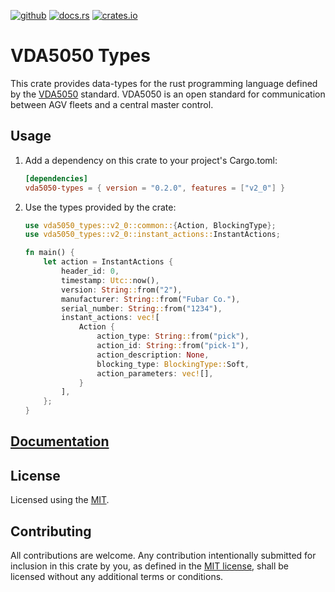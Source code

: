 [![github](https://img.shields.io/github/actions/workflow/status/kkdh/vda5050-types-rs/build.yaml?branch=main&style=for-the-badge&logo=githubactions&label=build)](https://github.com/kkdh/vda5050-types-rs/actions?query=branch%3Amain)
[![docs.rs](https://img.shields.io/docsrs/vda5050-types?style=for-the-badge&logo=rust)](https://docs.rs/vda5050-types)
[![crates.io](https://img.shields.io/crates/v/vda5050-types?style=for-the-badge&logo=rust)](https://crates.io/crates/vda5050-types)

# VDA5050 Types
This crate provides data-types for the rust programming language defined by the [VDA5050](https://github.com/VDA5050/VDA5050)
standard. VDA5050 is an open standard for communication between AGV fleets and a central master control.

## Usage

1. Add a dependency on this crate to your project's Cargo.toml:
    ```toml
    [dependencies]
    vda5050-types = { version = "0.2.0", features = ["v2_0"] }
    ```

2. Use the types provided by the crate:
    ```rust
    use vda5050_types::v2_0::common::{Action, BlockingType};
    use vda5050_types::v2_0::instant_actions::InstantActions;
    
    fn main() {
        let action = InstantActions {
            header_id: 0,
            timestamp: Utc::now(),
            version: String::from("2"),
            manufacturer: String::from("Fubar Co."),
            serial_number: String::from("1234"),
            instant_actions: vec![
                Action {
                    action_type: String::from("pick"),
                    action_id: String::from("pick-1"),
                    action_description: None,
                    blocking_type: BlockingType::Soft,
                    action_parameters: vec![],
                }
            ],
        };
    }
    ```

## [Documentation](https://docs.rs/vda5050-types)

## License
Licensed using the [MIT](LICENSE).

## Contributing

All contributions are welcome. Any contribution intentionally submitted for inclusion in this crate by you, as defined in the [MIT license](LICENSE), shall be licensed without any additional terms or conditions.
